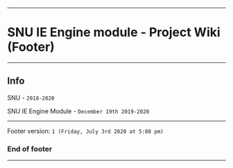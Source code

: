 
***

# SNU IE Engine module - Project Wiki (Footer)

***

## Info

SNU - `2018-2020`

SNU IE Engine Module - `December 19th 2019-2020`

***

Footer version: `1 (Friday, July 3rd 2020 at 5:08 pm)`

### End of footer

***
